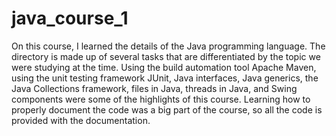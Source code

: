 # java_course_1
On this course, I learned the details of the Java programming language. The directory is made up of several tasks that are differentiated by the topic we were studying at the time. Using the build automation tool Apache Maven, using the unit testing framework JUnit, Java interfaces, Java generics, the Java Collections framework, files in Java, threads in Java, and Swing components were some of the highlights of this course. Learning how to properly document the code was a big part of the course, so all the code is provided with the documentation.
